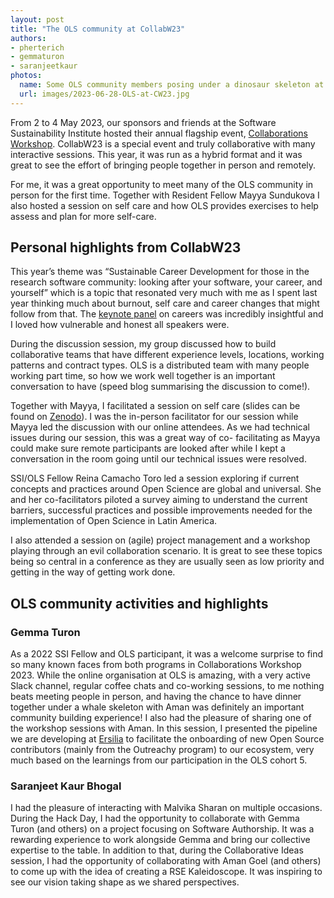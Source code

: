 ```yaml
---
layout: post
title: "The OLS community at CollabW23"
authors:
- pherterich
- gemmaturon
- saranjeetkaur 
photos:
  name: Some OLS community members posing under a dinosaur skeleton at the CollabW23 drinks reception.
  url: images/2023-06-28-OLS-at-CW23.jpg
---
```


From 2 to 4 May 2023, our sponsors and friends at the Software Sustainability Institute hosted their annual flagship event, [Collaborations Workshop](https://software.ac.uk/cw23). 
CollabW23 is a special event and truly collaborative with many interactive sessions. 
This year, it was run as a hybrid format and it was great to see the effort of bringing people together in person and remotely.  

For me, it was a great opportunity to meet many of the OLS community in person for the first time. 
Together with Resident Fellow Mayya Sundukova I also hosted a session on self care and how OLS provides exercises to help assess and plan for more self-care.

## Personal highlights from CollabW23

This year’s theme was “Sustainable Career Development for those in the research software community: looking after your software, your career, and yourself” which is a topic that resonated very much with me as I spent last year thinking much about burnout, self care and career changes that might follow from that. 
The [keynote panel](https://www.youtube.com/watch?v=vqVtB3B8vVo) on careers was incredibly insightful and I loved how vulnerable and honest all speakers were.

During the discussion session, my group discussed how to build collaborative teams that have different experience levels, locations, working patterns and contract types. 
OLS is a distributed team with many people working part time, so how we work well together is an important conversation to have (speed blog summarising the discussion to come!).

Together with Mayya, I facilitated a session on self care (slides can be found on [Zenodo](https://doi.org/10.5281/zenodo.8060439)). 
I was the in-person facilitator for our session while Mayya led the discussion with our online attendees. 
As we had technical issues during our session, this was a great way of co- facilitating as Mayya could make sure remote participants are looked after while I kept a conversation in the room going until our technical issues were resolved.

SSI/OLS Fellow Reina Camacho Toro led a session exploring if current concepts and practices around Open Science are global and universal. 
She and her co-facilitators piloted a survey aiming to understand the current barriers, successful practices and possible improvements needed for the implementation of Open Science in Latin America.

I also attended a session on (agile) project management and a workshop playing through an evil collaboration scenario. 
It is great to see these topics being so central in a conference as they are usually seen as low priority and getting in the way of getting work done. 

## OLS community activities and highlights

### Gemma Turon
As a 2022 SSI Fellow and OLS participant, it was a welcome surprise to find so many known faces from both programs in Collaborations Workshop 2023. 
While the online organisation at OLS is amazing, with a very active Slack channel, regular coffee chats and co-working sessions, to me nothing beats meeting people in person, and having the chance to have dinner together under a whale skeleton with Aman was definitely an important community building experience! 
I also had the pleasure of sharing one of the workshop sessions with Aman. 
In this session, I presented the pipeline we are developing at [Ersilia](https://ersilia.io) to facilitate the onboarding of new Open Source contributors (mainly from the Outreachy program) to our ecosystem, very much based on the learnings from our participation in the OLS cohort 5. 

### Saranjeet Kaur Bhogal
I had the pleasure of interacting with Malvika Sharan on multiple occasions. 
During the Hack Day, I had the opportunity to collaborate with Gemma Turon (and others) on a project focusing on Software Authorship. 
It was a rewarding experience to work alongside Gemma and bring our collective expertise to the table. 
In addition to that, during the Collaborative Ideas session, I had the opportunity of collaborating with Aman Goel (and others) to come up with the idea of creating a RSE Kaleidoscope. 
It was inspiring to see our vision taking shape as we shared perspectives.
